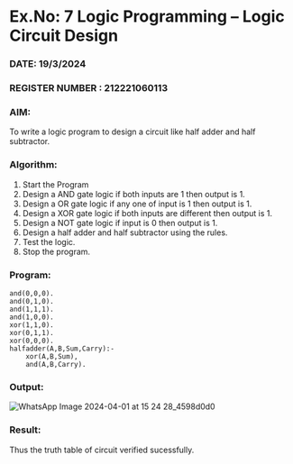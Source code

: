 # Ex.No: 7  Logic Programming –  Logic Circuit Design
### DATE:  19/3/2024                                                                          
### REGISTER NUMBER : 212221060113
### AIM: 
To write a logic program to design a circuit like half adder and half subtractor.
###  Algorithm:
1. Start the Program
2. Design a AND gate logic if both inputs are 1 then output is 1.
3. Design a OR gate logic if any one of input is 1 then output is 1.
4. Design a XOR gate logic if both inputs are different then output is 1.
5. Design a NOT gate logic if input is 0 then output is 1.
6. Design a half adder and half subtractor using the rules.
7. Test the logic.
8. Stop the program.

### Program:
```
and(0,0,0).
and(0,1,0).
and(1,1,1).
and(1,0,0).
xor(1,1,0).
xor(0,1,1).
xor(0,0,0).
halfadder(A,B,Sum,Carry):-
    xor(A,B,Sum),
    and(A,B,Carry).
```











### Output:
![WhatsApp Image 2024-04-01 at 15 24 28_4598d0d0](https://github.com/kannanAnanth/AI_Lab_2023-24/assets/160721190/1b38894e-5143-4f92-b12b-4b27b70215fb)




### Result:
Thus the truth table of circuit verified sucessfully.

